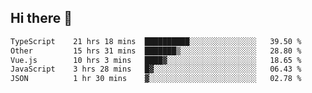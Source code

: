 ## Hi there 👋

<!--START_SECTION:waka-->

```txt
TypeScript    21 hrs 18 mins  ██████████░░░░░░░░░░░░░░░   39.50 %
Other         15 hrs 31 mins  ███████▒░░░░░░░░░░░░░░░░░   28.80 %
Vue.js        10 hrs 3 mins   ████▓░░░░░░░░░░░░░░░░░░░░   18.65 %
JavaScript    3 hrs 28 mins   █▓░░░░░░░░░░░░░░░░░░░░░░░   06.43 %
JSON          1 hr 30 mins    ▓░░░░░░░░░░░░░░░░░░░░░░░░   02.78 %
```

<!--END_SECTION:waka-->
